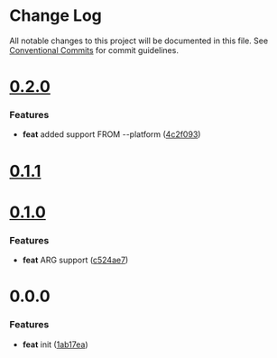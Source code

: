 # Change Log

All notable changes to this project will be documented in this file.
See [Conventional Commits](https://conventionalcommits.org) for commit guidelines.



# [0.2.0](https://github.com/go-courier/dockerfileyml/compare/v0.1.1...v0.2.0)

### Features

* **feat** added support FROM --platform ([4c2f093](https://github.com/go-courier/dockerfileyml/commit/4c2f093cb6fc6ec2c84cfa4145f6dc99a52ff3b6))



# [0.1.1](https://github.com/go-courier/dockerfileyml/compare/v0.1.0...v0.1.1)



# [0.1.0](https://github.com/go-courier/dockerfileyml/compare/v0.0.0...v0.1.0)

### Features

* **feat** ARG support ([c524ae7](https://github.com/go-courier/dockerfileyml/commit/c524ae775ade0654be62140be3184214435405eb))



# 0.0.0

### Features

* **feat** init ([1ab17ea](https://github.com/go-courier/dockerfileyml/commit/1ab17ea11eccc88db9251b2e843e3f13fbda665e))
